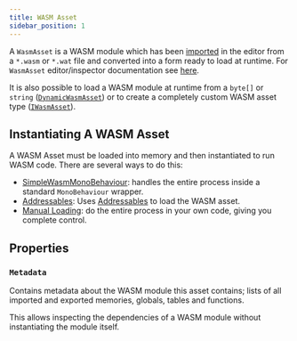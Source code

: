 ```yaml
---
title: WASM Asset
sidebar_position: 1
---
```


A `WasmAsset` is a WASM module which has been [imported](../editor/import.md) in the editor from a `*.wasm` or `*.wat` file and converted into a form ready to load at runtime. For `WasmAsset` editor/inspector documentation see [here](../editor/wasmasset.md).

It is also possible to load a WASM module at runtime from a `byte[]` or `string` ([`DynamicWasmAsset`](./dynamicwasmasset.md)) or to create a completely custom WASM asset type ([`IWasmAsset`](../code/iwasmasset.md)).

## Instantiating A WASM Asset

A WASM Asset must be loaded into memory and then instantiated to run WASM code. There are several ways to do this:

 - [SimpleWasmMonoBehaviour](./simplewasmmonobehaviour.md): handles the entire process inside a standard `MonoBehaviour` wrapper.
 - [Addressables](./../../basics/addressables.md): Uses [Addressables](https://docs.unity3d.com/Manual/com.unity.addressables.html) to load the WASM asset.
 - [Manual Loading](./../../advanced/manual_loading.md): do the entire process in your own code, giving you complete control.

## Properties

### `Metadata`

Contains metadata about the WASM module this asset contains; lists of all imported and exported memories, globals, tables and functions.

This allows inspecting the dependencies of a WASM module without instantiating the module itself.